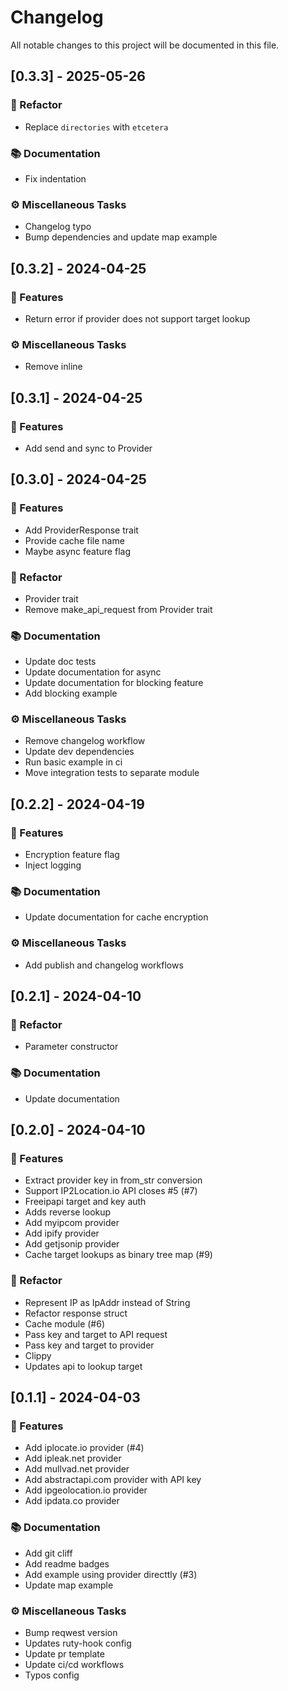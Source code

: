 # Changelog

All notable changes to this project will be documented in this file.

## [0.3.3] - 2025-05-26

### 🚜 Refactor

- Replace `directories` with `etcetera`

### 📚 Documentation

- Fix indentation

### ⚙️ Miscellaneous Tasks

- Changelog typo
- Bump dependencies and update map example

## [0.3.2] - 2024-04-25

### 🚀 Features

- Return error if provider does not support target lookup

### ⚙️ Miscellaneous Tasks

- Remove inline

## [0.3.1] - 2024-04-25

### 🚀 Features

- Add send and sync to Provider

## [0.3.0] - 2024-04-25

### 🚀 Features

- Add ProviderResponse trait
- Provide cache file name
- Maybe async feature flag

### 🚜 Refactor

- Provider trait
- Remove make_api_request from Provider trait

### 📚 Documentation

- Update doc tests
- Update documentation for async
- Update documentation for blocking feature
- Add blocking example

### ⚙️ Miscellaneous Tasks

- Remove changelog workflow
- Update dev dependencies
- Run basic example in ci
- Move integration tests to separate module

## [0.2.2] - 2024-04-19

### 🚀 Features

- Encryption feature flag
- Inject logging

### 📚 Documentation

- Update documentation for cache encryption

### ⚙️ Miscellaneous Tasks

- Add publish and changelog workflows

## [0.2.1] - 2024-04-10

### 🚜 Refactor

- Parameter constructor

### 📚 Documentation

- Update documentation

## [0.2.0] - 2024-04-10

### 🚀 Features

- Extract provider key in from_str conversion
- Support IP2Location.io API closes #5 (#7)
- Freeipapi target and key auth
- Adds reverse lookup
- Add  myipcom provider
- Add ipify provider
- Add getjsonip provider
- Cache target lookups as binary tree map (#9)

### 🚜 Refactor

- Represent IP as IpAddr instead of String
- Refactor response struct
- Cache module (#6)
- Pass key and target to API request
- Pass key and target to provider
- Clippy
- Updates api to lookup target

## [0.1.1] - 2024-04-03

### 🚀 Features

- Add iplocate.io provider (#4)
- Add ipleak.net provider
- Add mullvad.net provider
- Add abstractapi.com provider with API key
- Add ipgeolocation.io provider
- Add ipdata.co provider

### 📚 Documentation

- Add git cliff
- Add readme badges
- Add example using provider directtly (#3)
- Update map example

### ⚙️ Miscellaneous Tasks

- Bump reqwest version
- Updates ruty-hook config
- Update pr template
- Update ci/cd workflows
- Typos config


